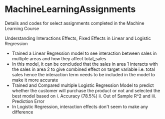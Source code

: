 # MachineLearningAssignments
Details and codes for select assignments completed in the Machine Learning Course

Understanding Interactions Effects, Fixed Effects in Linear and Logistic Regression
- Trained a Linear Regression model to see interaction between sales in multiple areas and how they affect total_sales
- In this model, it can be concluded that the sales in area 1 interacts with the sales in area 2 to give combined effect on target variable i.e. total sales hence the interaction term needs to be included in the model to make it more accurate
- Trained and Compared multiple Logistic Regression Model to predict whether the customer will purchase the product or not and selected the best model based on i. Accuracy (78.5%) ii. Out of Sample R^2 and iii. Prediction Error
- In Logistic Regression, interaction effects don't seem to make any difference
